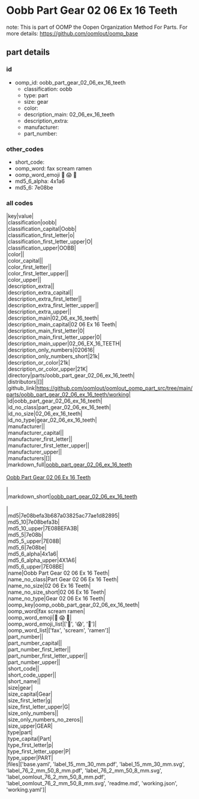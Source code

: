 # Oobb Part Gear 02 06 Ex 16 Teeth  

note: This is part of OOMP the Oopen Organization Method For Parts. For more details: https://github.com/oomlout/oomp_base

##  part details





### id
* oomp_id: oobb_part_gear_02_06_ex_16_teeth
  * classification: oobb
  * type: part
  * size: gear
  * color: 
  * description_main: 02_06_ex_16_teeth
  * description_extra: 
  * manufacturer: 
  * part_number: 

### other_codes
* short_code: 
* oomp_word: fax scream ramen
* oomp_word_emoji :fax: :scream: :ramen:
* md5_6_alpha: 4x1a6
* md5_6: 7e08be

### all codes 
|key|value|  
|classification|oobb|  
|classification_capital|Oobb|  
|classification_first_letter|o|  
|classification_first_letter_upper|O|  
|classification_upper|OOBB|  
|color||  
|color_capital||  
|color_first_letter||  
|color_first_letter_upper||  
|color_upper||  
|description_extra||  
|description_extra_capital||  
|description_extra_first_letter||  
|description_extra_first_letter_upper||  
|description_extra_upper||  
|description_main|02_06_ex_16_teeth|  
|description_main_capital|02 06 Ex 16 Teeth|  
|description_main_first_letter|0|  
|description_main_first_letter_upper|0|  
|description_main_upper|02_06_EX_16_TEETH|  
|description_only_numbers|020616|  
|description_only_numbers_short|21k|  
|description_or_color|21k|  
|description_or_color_upper|21K|  
|directory|parts/oobb_part_gear_02_06_ex_16_teeth|  
|distributors|[]|  
|github_link|https://github.com/oomlout/oomlout_oomp_part_src/tree/main/parts/oobb_part_gear_02_06_ex_16_teeth/working|  
|id|oobb_part_gear_02_06_ex_16_teeth|  
|id_no_class|part_gear_02_06_ex_16_teeth|  
|id_no_size|02_06_ex_16_teeth|  
|id_no_type|gear_02_06_ex_16_teeth|  
|manufacturer||  
|manufacturer_capital||  
|manufacturer_first_letter||  
|manufacturer_first_letter_upper||  
|manufacturer_upper||  
|manufacturers|[]|  
|markdown_full|[oobb_part_gear_02_06_ex_16_teeth](https://github.com/oomlout/oomlout_oomp_part_src/tree/main/parts/oobb_part_gear_02_06_ex_16_teeth/working)<br>[](https://github.com/oomlout/oomlout_oomp_part_src/tree/main/parts/oobb_part_gear_02_06_ex_16_teeth/working)<br>[Oobb Part Gear 02 06 Ex 16 Teeth](https://github.com/oomlout/oomlout_oomp_part_src/tree/main/parts/oobb_part_gear_02_06_ex_16_teeth/working)<br><br>|  
|markdown_short|[oobb_part_gear_02_06_ex_16_teeth](https://github.com/oomlout/oomlout_oomp_part_src/tree/main/parts/oobb_part_gear_02_06_ex_16_teeth/working)<br><br>|  
|md5|7e08befa3b687a03825ac77ae1d82895|  
|md5_10|7e08befa3b|  
|md5_10_upper|7E08BEFA3B|  
|md5_5|7e08b|  
|md5_5_upper|7E08B|  
|md5_6|7e08be|  
|md5_6_alpha|4x1a6|  
|md5_6_alpha_upper|4X1A6|  
|md5_6_upper|7E08BE|  
|name|Oobb Part Gear 02 06 Ex 16 Teeth|  
|name_no_class|Part Gear 02 06 Ex 16 Teeth|  
|name_no_size|02 06 Ex 16 Teeth|  
|name_no_size_short|02 06 Ex 16 Teeth|  
|name_no_type|Gear 02 06 Ex 16 Teeth|  
|oomp_key|oomp_oobb_part_gear_02_06_ex_16_teeth|  
|oomp_word|fax scream ramen|  
|oomp_word_emoji|:fax: :scream: :ramen:|  
|oomp_word_emoji_list|[':fax:', ':scream:', ':ramen:']|  
|oomp_word_list|['fax', 'scream', 'ramen']|  
|part_number||  
|part_number_capital||  
|part_number_first_letter||  
|part_number_first_letter_upper||  
|part_number_upper||  
|short_code||  
|short_code_upper||  
|short_name||  
|size|gear|  
|size_capital|Gear|  
|size_first_letter|g|  
|size_first_letter_upper|G|  
|size_only_numbers||  
|size_only_numbers_no_zeros||  
|size_upper|GEAR|  
|type|part|  
|type_capital|Part|  
|type_first_letter|p|  
|type_first_letter_upper|P|  
|type_upper|PART|  
|files|['base.yaml', 'label_15_mm_30_mm.pdf', 'label_15_mm_30_mm.svg', 'label_76_2_mm_50_8_mm.pdf', 'label_76_2_mm_50_8_mm.svg', 'label_oomlout_76_2_mm_50_8_mm.pdf', 'label_oomlout_76_2_mm_50_8_mm.svg', 'readme.md', 'working.json', 'working.yaml']|  
